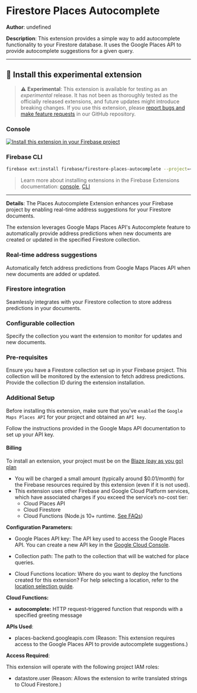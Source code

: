 # Firestore Places Autocomplete

**Author**: undefined

**Description**: This extension provides a simple way to add autocomplete functionality to your Firestore database. It uses the Google Places API to provide autocomplete suggestions for a given query.

---

## 🧩 Install this experimental extension

> ⚠️ **Experimental**: This extension is available for testing as an _experimental_ release. It has not been as thoroughly tested as the officially released extensions, and future updates might introduce breaking changes. If you use this extension, please [report bugs and make feature requests](https://github.com/firebase/experimental-extensions/issues/new/choose) in our GitHub repository.

### Console

[![Install this extension in your Firebase project](../install-extension.png?raw=true "Install this extension in your Firebase project")](https://console.firebase.google.com/project/_/extensions/install?ref=firebase/firestore-places-autocomplete)

### Firebase CLI

```bash
firebase ext:install firebase/firestore-places-autocomplete --project=<your-project-id>
```

> Learn more about installing extensions in the Firebase Extensions documentation: [console](https://firebase.google.com/docs/extensions/install-extensions?platform=console), [CLI](https://firebase.google.com/docs/extensions/install-extensions?platform=cli)

---

**Details**: The Places Autocomplete Extension enhances your Firebase project by enabling real-time address suggestions for your Firestore documents.

The extension leverages Google Maps Places API's Autocomplete feature to automatically provide address predictions when new documents are created or updated in the specified Firestore collection.

### Real-time address suggestions

Automatically fetch address predictions from Google Maps Places API when new documents are added or updated.

### Firestore integration

Seamlessly integrates with your Firestore collection to store address predictions in your documents.

### Configurable collection

Specify the collection you want the extension to monitor for updates and new documents.

### Pre-requisites

Ensure you have a Firestore collection set up in your Firebase project. This collection will be monitored by the extension to fetch address predictions. Provide the collection ID during the extension installation.

### Additional Setup

Before installing this extension, make sure that you've `enabled` the `Google Maps Places API` for your project and obtained an `API key`.

Follow the instructions provided in the Google Maps API documentation to set up your API key.

#### Billing

To install an extension, your project must be on the [Blaze (pay as you go) plan](https://firebase.google.com/pricing)

- You will be charged a small amount (typically around $0.01/month) for the Firebase resources required by this extension (even if it is not used).
- This extension uses other Firebase and Google Cloud Platform services, which have associated charges if you exceed the service’s no-cost tier:
  - Cloud Places API
  - Cloud Firestore
  - Cloud Functions (Node.js 10+ runtime. [See FAQs](https://firebase.google.com/support/faq#extensions-pricing))

**Configuration Parameters:**

- Google Places API key: The API key used to access the Google Places API. You can create a new API key in the [Google Cloud Console](https://console.cloud.google.com/apis/credentials).

- Collection path: The path to the collection that will be watched for place queries.

- Cloud Functions location: Where do you want to deploy the functions created for this extension? For help selecting a location, refer to the [location selection guide](https://firebase.google.com/docs/functions/locations).

**Cloud Functions:**

- **autocomplete:** HTTP request-triggered function that responds with a specified greeting message

**APIs Used**:

- places-backend.googleapis.com (Reason: This extension requires access to the Google Places API to provide autocomplete suggestions.)

**Access Required**:

This extension will operate with the following project IAM roles:

- datastore.user (Reason: Allows the extension to write translated strings to Cloud Firestore.)

